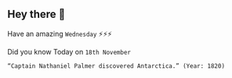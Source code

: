 ## Hey there 👋
Have an amazing `Wednesday` ⚡⚡⚡

Did you know Today on `18th November`
```
“Captain Nathaniel Palmer discovered Antarctica.” (Year: 1820)
```
